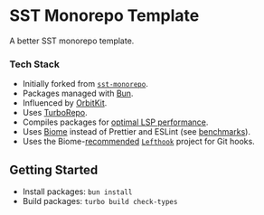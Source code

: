 # SST Monorepo Template

A better SST monorepo template.

### Tech Stack

- Initially forked from [`sst-monorepo`][sst-monorepo].
- Packages managed with [Bun][bun].
- Influenced by [OrbitKit][orbitkit].
- Uses [TurboRepo][turborepo].
- Compiles packages for [optimal LSP performance][lsp].
- Uses [Biome][biome] instead of Prettier and ESLint (see [benchmarks][biome-benchmarks]).
- Uses the Biome-[recommended][biome-hook-rec] [`Lefthook`][lefthook] project for Git hooks.

[biome]: https://biomejs.dev/
[biome-benchmarks]: https://github.com/biomejs/biome/blob/cli/v1.9.4/benchmark/README.md
[biome-hook-rec]: https://biomejs.dev/recipes/git-hooks/
[bun]: https://bun.sh/
[lefthook]: https://github.com/evilmartians/lefthook
[lsp]: https://orbitkit.dev/decision-reasoning/why-all-built#the-orbitkit-approach
[orbitkit]: https://github.com/ixahmedxi/orbitkit
[sst-monorepo]: https://github.com/sst/monorepo-template
[turborepo]: https://turbo.build/repo/docs

## Getting Started

- Install packages: `bun install`
- Build packages: `turbo build check-types`
